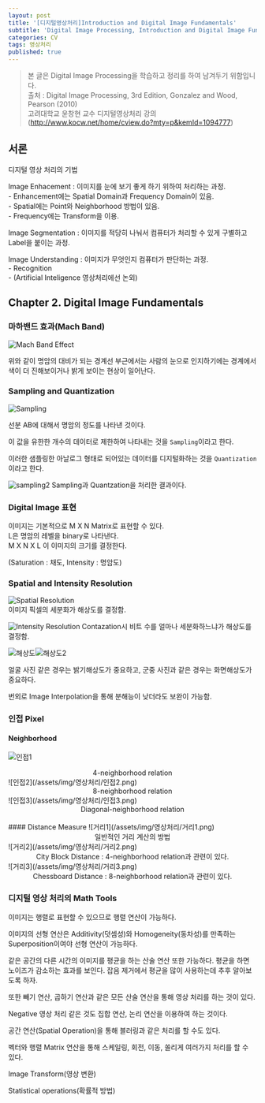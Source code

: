 ```yaml
---
layout: post
title: '[디지털영상처리]Introduction and Digital Image Fundamentals'
subtitle: 'Digital Image Processing, Introduction and Digital Image Fundamentals'
categories: CV
tags: 영상처리
published: true
---
```

>본 글은 Digital Image Processing을 학습하고 정리를 하여 남겨두기 위함입니다.  
>출처 : Digital Image Processing, 3rd Edition, Gonzalez and Wood, Pearson (2010)  
>고려대학교 윤창현 교수 디지털영상처리 강의 (<a>http://www.kocw.net/home/cview.do?mty=p&kemId=1094777</a>)  

## 서론

디지털 영상 처리의 기법

Image Enhacement : 이미지를 눈에 보기 좋게 하기 위하여 처리하는 과정.
<br/> - Enhancement에는 Spatial Domain과 Frequency Domain이 있음.
<br/> - Spatial에는 Point와 Neighborhood 방법이 있음.
<br/> - Frequency에는 Transform을 이용.

Image Segmentation : 이미지를 적당히 나눠서 컴퓨터가 처리할 수 있게 구별하고 Label을 붙이는 과정.

Image Understanding : 이미지가 무엇인지 컴퓨터가 판단하는 과정.
<br/> - Recognition
<br/> - (Artificial Inteligence 영상처리에선 논외)

## Chapter 2. Digital Image Fundamentals

### 마하밴드 효과(Mach Band)

<img src="/assets/img/영상처리/mach.png" title="Mach Band Effect"/> 

위와 같이 명암의 대비가 되는 경계선 부근에서는 사람의 눈으로 인지하기에는 경계에서 색이 더 진해보이거나 밝게 보이는 현상이 일어난다.

### Sampling and Quantization

![Sampling](/assets/img/영상처리/sampling.png)

선분 AB에 대해서 명암의 정도를 나타낸 것이다.

이 값을 유한한 개수의 데이터로 제한하여 나타내는 것을 `Sampling`이라고 한다.

이러한 샘플링한 아날로그 형태로 되어있는 데이터를 디지털화하는 것을 `Quantization`이라고 한다.

<img src="/assets/img/영상처리/샘플링2.png" title="sampling2">  
Sampling과 Quantzation을 처리한 결과이다.

### Digital Image 표현

이미지는 기본적으로 M X N Matrix로 표현할 수 있다.<br/>
L은 명암의 레벨을 binary로 나타낸다.<br/>
M X N X L 이 이미지의 크기를 결정한다.<br/>

(Saturation : 채도, Intensity : 명암도)

### Spatial and Intensity Resolution

<img src="/assets/img/영상처리/화면해상도.png" title="Spatial Resolution"><br/>
이미지 픽셀의 세분화가 해상도를 결정함.

<img src="/assets/img/영상처리/밝기해상도.png" title="Intensity Resolution">
Contazation시 비트 수를 얼마나 세분화하느냐가 해상도를 결정함.

![해상도](/assets/img/영상처리/해상도.png)![해상도2](/assets/img/영상처리/해상도2.png)

얼굴 사진 같은 경우는 밝기해상도가 중요하고, 군중 사진과 같은 경우는 화면해상도가 중요하다.

번외로 Image Interpolation을 통해 분해능이 낮더라도 보완이 가능함.

### 인접 Pixel

#### Neighborhood
![인접1](/assets/img/영상처리/인접1.png)
<center>4-neighborhood relation</center>
![인접2](/assets/img/영상처리/인접2.png)
<center>8-neighborhood relation</center>
![인접3](/assets/img/영상처리/인접3.png)
<center>Diagonal-neighborhood relation</center><br/>
#### Distance Measure
![거리1](/assets/img/영상처리/거리1.png)
<center>일반적인 거리 계산의 방법</center>
![거리2](/assets/img/영상처리/거리2.png)
<center>City Block Distance : 4-neighborhood relation과 관련이 있다.</center>
![거리3](/assets/img/영상처리/거리3.png)
<center>Chessboard Distance : 8-neighborhood relation과 관련이 있다.</center>

### 디지털 영상 처리의 Math Tools
이미지는 행렬로 표현할 수 있으므로 행렬 연산이 가능하다.

이미지의 선형 연산은 Additivity(덧셈성)와 Homogeneity(동차성)를 만족하는 Superposition이여야 선형 연산이 가능하다.

같은 공간의 다른 시간의 이미지를 평균을 하는 산술 연산 또한 가능하다. 평균을 하면 노이즈가 감소하는 효과를 보인다. 잡음 제거에서 평균을 많이 사용하는데 추후 알아보도록 하자.

또한 빼기 연산, 곱하기 연산과 같은 모든 산술 연산을 통해 영상 처리를 하는 것이 있다.

Negative 영상 처리 같은 것도 집합 연산, 논리 연산을 이용하여 하는 것이다.

공간 연산(Spatial Operation)을 통해 블러링과 같은 처리를 할 수도 있다.

벡터와 행렬 Matrix 연산을 통해 스케일링, 회전, 이동, 쏠리게 여러가지 처리를 할 수 있다.

Image Transform(영상 변환)

Statistical operations(확률적 방법)



